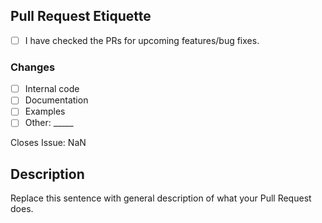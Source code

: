## Pull Request Etiquette

<!--
  There are several guidelines you should follow in order for your
  Pull Request to be merged.
-->

- [ ] I have checked the PRs for upcoming features/bug fixes.

<!--
  It is sometimes better to include more changes in a single commit. 
  If you find yourself having an overwhelming amount of commits, you
  can **rebase** your branch.
-->

### Changes

- [ ] Internal code
- [ ] Documentation
- [ ] Examples
- [ ] Other: \_____ <!-- Insert other type here -->

<!-- Replace "NaN" with an issue number if this is a response to an issue -->

Closes Issue: NaN

## Description

Replace this sentence with general description of what your Pull Request does.